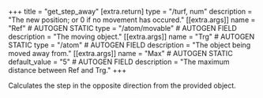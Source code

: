 +++
title = "get_step_away"
[extra.return]
type = "/turf, num"
description = "The new position; or 0 if no movement has occured."
[[extra.args]]
name = "Ref" # AUTOGEN STATIC
type = "/atom/movable" # AUTOGEN FIELD
description = "The moving object."
[[extra.args]]
name = "Trg" # AUTOGEN STATIC
type = "/atom" # AUTOGEN FIELD
description = "The object being moved away from."
[[extra.args]]
name = "Max" # AUTOGEN STATIC
default_value = "5" # AUTOGEN FIELD
description = "The maximum distance between Ref and Trg."
+++

Calculates the step in the opposite direction from the provided object.
